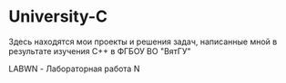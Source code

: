 # University-C
Здесь находятся мои проекты и решения задач, написанные мной в результате изучения C++ в ФГБОУ ВО "ВятГУ"

LABWN - Лабораторная работа N
